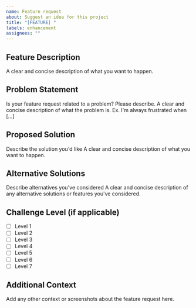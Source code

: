 ```yaml
---
name: Feature request
about: Suggest an idea for this project
title: "[FEATURE] "
labels: enhancement
assignees: ""
---
```


## Feature Description

A clear and concise description of what you want to happen.

## Problem Statement

Is your feature request related to a problem? Please describe.
A clear and concise description of what the problem is. Ex. I'm always frustrated when [...]

## Proposed Solution

Describe the solution you'd like
A clear and concise description of what you want to happen.

## Alternative Solutions

Describe alternatives you've considered
A clear and concise description of any alternative solutions or features you've considered.

## Challenge Level (if applicable)

- [ ] Level 1
- [ ] Level 2
- [ ] Level 3
- [ ] Level 4
- [ ] Level 5
- [ ] Level 6
- [ ] Level 7

## Additional Context

Add any other context or screenshots about the feature request here.
